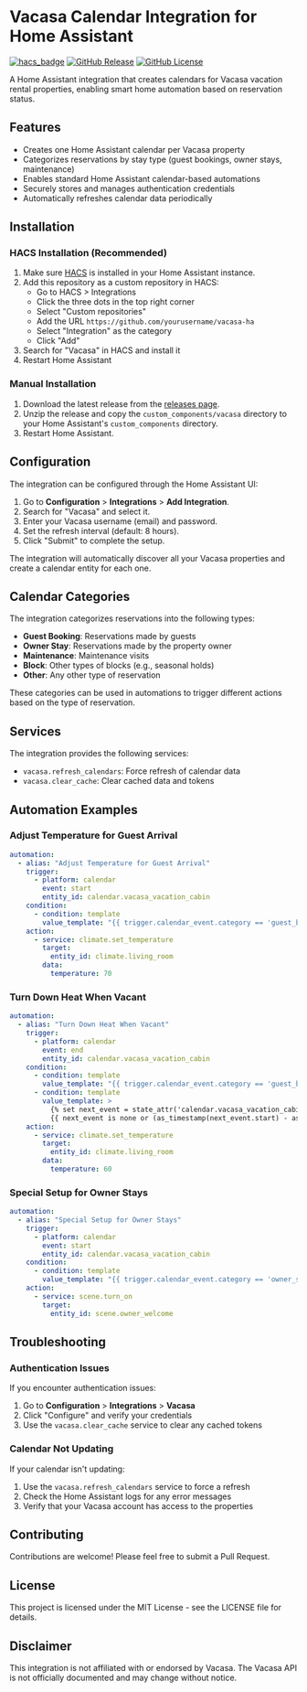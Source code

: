 # Vacasa Calendar Integration for Home Assistant

[![hacs_badge](https://img.shields.io/badge/HACS-Custom-orange.svg)](https://github.com/custom-components/hacs)
[![GitHub Release](https://img.shields.io/github/release/yourusername/vacasa-ha.svg)](https://github.com/yourusername/vacasa-ha/releases)
[![GitHub License](https://img.shields.io/github/license/yourusername/vacasa-ha.svg)](https://github.com/yourusername/vacasa-ha/blob/main/LICENSE)

A Home Assistant integration that creates calendars for Vacasa vacation rental properties, enabling smart home automation based on reservation status.

## Features

- Creates one Home Assistant calendar per Vacasa property
- Categorizes reservations by stay type (guest bookings, owner stays, maintenance)
- Enables standard Home Assistant calendar-based automations
- Securely stores and manages authentication credentials
- Automatically refreshes calendar data periodically

## Installation

### HACS Installation (Recommended)

1. Make sure [HACS](https://hacs.xyz/) is installed in your Home Assistant instance.
2. Add this repository as a custom repository in HACS:
   - Go to HACS > Integrations
   - Click the three dots in the top right corner
   - Select "Custom repositories"
   - Add the URL `https://github.com/yourusername/vacasa-ha`
   - Select "Integration" as the category
   - Click "Add"
3. Search for "Vacasa" in HACS and install it
4. Restart Home Assistant

### Manual Installation

1. Download the latest release from the [releases page](https://github.com/yourusername/vacasa-ha/releases).
2. Unzip the release and copy the `custom_components/vacasa` directory to your Home Assistant's `custom_components` directory.
3. Restart Home Assistant.

## Configuration

The integration can be configured through the Home Assistant UI:

1. Go to **Configuration** > **Integrations** > **Add Integration**.
2. Search for "Vacasa" and select it.
3. Enter your Vacasa username (email) and password.
4. Set the refresh interval (default: 8 hours).
5. Click "Submit" to complete the setup.

The integration will automatically discover all your Vacasa properties and create a calendar entity for each one.

## Calendar Categories

The integration categorizes reservations into the following types:

- **Guest Booking**: Reservations made by guests
- **Owner Stay**: Reservations made by the property owner
- **Maintenance**: Maintenance visits
- **Block**: Other types of blocks (e.g., seasonal holds)
- **Other**: Any other type of reservation

These categories can be used in automations to trigger different actions based on the type of reservation.

## Services

The integration provides the following services:

- `vacasa.refresh_calendars`: Force refresh of calendar data
- `vacasa.clear_cache`: Clear cached data and tokens

## Automation Examples

### Adjust Temperature for Guest Arrival

```yaml
automation:
  - alias: "Adjust Temperature for Guest Arrival"
    trigger:
      - platform: calendar
        event: start
        entity_id: calendar.vacasa_vacation_cabin
    condition:
      - condition: template
        value_template: "{{ trigger.calendar_event.category == 'guest_booking' }}"
    action:
      - service: climate.set_temperature
        target:
          entity_id: climate.living_room
        data:
          temperature: 70
```

### Turn Down Heat When Vacant

```yaml
automation:
  - alias: "Turn Down Heat When Vacant"
    trigger:
      - platform: calendar
        event: end
        entity_id: calendar.vacasa_vacation_cabin
    condition:
      - condition: template
        value_template: "{{ trigger.calendar_event.category == 'guest_booking' }}"
      - condition: template
        value_template: >
          {% set next_event = state_attr('calendar.vacasa_vacation_cabin', 'next_event') %}
          {{ next_event is none or (as_timestamp(next_event.start) - as_timestamp(now())) > 86400 }}
    action:
      - service: climate.set_temperature
        target:
          entity_id: climate.living_room
        data:
          temperature: 60
```

### Special Setup for Owner Stays

```yaml
automation:
  - alias: "Special Setup for Owner Stays"
    trigger:
      - platform: calendar
        event: start
        entity_id: calendar.vacasa_vacation_cabin
    condition:
      - condition: template
        value_template: "{{ trigger.calendar_event.category == 'owner_stay' }}"
    action:
      - service: scene.turn_on
        target:
          entity_id: scene.owner_welcome
```

## Troubleshooting

### Authentication Issues

If you encounter authentication issues:

1. Go to **Configuration** > **Integrations** > **Vacasa**
2. Click "Configure" and verify your credentials
3. Use the `vacasa.clear_cache` service to clear any cached tokens

### Calendar Not Updating

If your calendar isn't updating:

1. Use the `vacasa.refresh_calendars` service to force a refresh
2. Check the Home Assistant logs for any error messages
3. Verify that your Vacasa account has access to the properties

## Contributing

Contributions are welcome! Please feel free to submit a Pull Request.

## License

This project is licensed under the MIT License - see the LICENSE file for details.

## Disclaimer

This integration is not affiliated with or endorsed by Vacasa. The Vacasa API is not officially documented and may change without notice.
